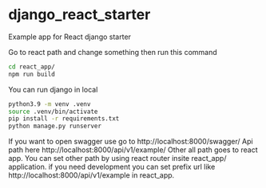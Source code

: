 # django_react_starter
Example app for React django starter

Go to react path and change something then run this command 
```bash
cd react_app/
npm run build
```
You can run django in local
```bash
python3.9 -m venv .venv
source .venv/bin/activate
pip install -r requirements.txt
python manage.py runserver
```
If you want to open swagger use go to http://localhost:8000/swagger/ 
Api path here http://localhost:8000/api/v1/example/
Other all path goes to react app. You can set other path by using react router insite react_app/ application. if you need development you can set prefix url like http://localhost:8000/api/v1/example in react_app.
